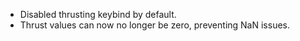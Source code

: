 - Disabled thrusting keybind by default.
- Thrust values can now no longer be zero, preventing NaN issues.